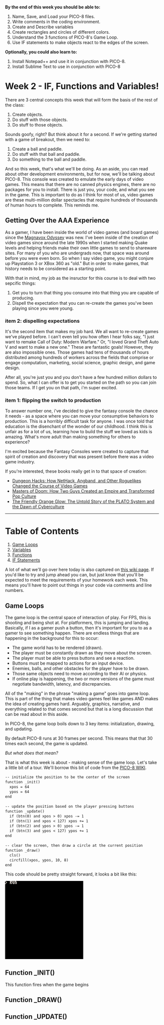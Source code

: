 **By the end of this week you should be able to:**
1. Name, Save, and Load your PICO-8 files.
1. Write comments in the coding environment.
1. Create and Describe variables 
1. Create rectangles and circles of different colors.
1. Understand the 3 functions of PICO-8's Game Loop.
1. Use IF statements to make objects react to the edges of the screen.

**Optionally, you could also learn to:**
1. Install Notepad++ and use it in conjunction with PICO-8.
1. Install Sublime Text to use in conjunction with PICO-8

# Week 2 - IF, Functions and Variables!
There are 3 central concepts this week that will form the basis of the rest of the class: 
1. Create objects.
1. Do stuff with those objects.
1. Do stuff to those objects.

Sounds goofy, right? But think about it for a second. If we're getting started with a game of breakout, then we need to: 

1. Create a ball and paddle.
1. Do stuff with that ball and paddle.
1. Do something to the ball and paddle.

And so this week, that's what we'll be doing. As an aside, you can read about other development environments, but for now, we'll be talking about PICO-8. This console was created to emulate the early days of video games. This means that there are no canned physics engines, there are no packages for you to install. There is just you, your code, and what you see in the game. This is important to do as I think for most of us, video games are these multi-million dollar spectacles that require hundreds of thousands of human hours to complete. This reminds me.

## Getting Over the AAA Experience
As a gamer, I have been inside the world of video games (and board games) since the [Magnavox Odyssey](https://gamehistory.org/first-video-game-commercial/) was new. I've been inside of the creation of video games since around the late 1990s when I started making Quake levels and helping friends make their own little games to send to shareware sites. For many of you who are undergrads now, that space was around before you were even born. So when I say video game, you might conjure up Playstation 3 or XBox 360 as "old." But in order to make games, that history needs to be considered as a starting point. 

With that in mind, my job as the insructor for this course is to deal with two sepcific things: 

1. Get you to turn that thing you consume into that thing you are capable of producing.
1. Dispell the expectation that you can re-create the games you've been playing since you were young.

### item 2: dispelling expectations
It's the second item that makes my job hard. We all want to re-create games we've played before. I can't even tell you how often I hear folks say, "I just want to remake Call of Duty: Modern Warfare." Or, "I loved Grand Theft Auto V and want to make a new one." These are fantastic goals! However, they are also impossible ones. Those games had tens of thousands of hours distributed among hundreds of workers across the fields that comprise or engage computation, marketing, social science, graphic design, and game design.

After all, you're just you and you don't have a few hundred million dollars to spend. So, what I can offer is to get you started on the path so you can join those teams. If I get you on that path, i'm super excited. 

### item 1: flipping the switch to production
To answer number one, i've decided to give the fantasy console the chance it needs - as a space where you can move your consumptive behaviors to production. This is a horribly difficult task for anyone. I was once told that education is the disenchant of the wonder of our childhood. I think this is unfair as for a lot of us, learning how to build the stuff we loved as kids is amazing. What's more adult than making something for others to experience? 

I'm excited because the Fantasy Consoles were created to capture that spirit of creation and discovery that was present before there was a video game industry. 

If you're interested, these books really get in to that space of creation:
* [Dungeon Hacks: How NetHack, Angband, and Other Roguelikes Changed the Course of Video Games](https://www.amazon.com/Dungeon-Hacks-NetHack-Angband-Roguelikes-ebook/dp/B012QP0Z7O/ref=sr_1_4?ie=UTF8&qid=1525273115&sr=8-4&keywords=roguelike)
* [Masters of Doom: How Two Guys Created an Empire and Transformed Pop Culture](https://www.amazon.com/Masters-Doom-Created-Transformed-Culture/dp/0812972155/ref=sr_1_1?ie=UTF8&qid=1525273157&sr=8-1&keywords=masters+of+doom)
* [The Friendly Orange Glow: The Untold Story of the PLATO System and the Dawn of Cyberculture](https://www.amazon.com/Friendly-Orange-Glow-Untold-Cyberculture/dp/1101871555/ref=sr_1_1?ie=UTF8&qid=1525273782&sr=8-1&keywords=the+friendly+orange+glow)

***
# Table of Contents
1. [Game Loops](#game-loops)
1. [Variables](#variables)
1. [Functions](#functions)
1. [IF Statements](#if-statements)

A lot of what we'll go over here today is also captured on [this wiki page](http://pico-8.wikia.com/wiki/Lua). If you'd like to try and jump ahead you can, but just know that you'll be expected to meet the requirements of your homework each week. This means you'll have to point out things in your code via comments and line numbers.

## Game Loops
The game loop is the central space of interaction of play. For FPS, this is shooting and being shot at. For platformers, this is jumping and landing. Basically, if I as a gamer push a button, then it's important for you to as a gamer to see something happen. There are endless things that are happening in the background for this to occur: 
* The game world has to be rendered (drawn).
* The player must be constantly drawn as they move about the screen.
* The player must be able to press buttons and see a reaction.
* Buttons must be mapped to actions for an input device.
* Enemies, balls, and other obstacles for the player have to be drawn.
* Those same objects need to move according to their AI or physics.
* If online play is happening, the two or more versions of the game must negotiate bandwidth, latency, and discrepancies.

All of the "making" in the phrase "making a game" goes into game loop. This is part of the thing that makes video games feel like games AND makes the idea of creating games hard. Arguably, graphics, narrative, and everything related to that comes second but that is a long discussion that can be read about in this aside. 

In PICO-8, the game loop boils down to 3 key items: initialization, drawing, and updating. 

By default PICO-8 runs at 30 frames per second. This means that that 30 times each second, the game is updated. 

*But what does that mean?* 

That is what this week is about - making sense of the game loop. Let's take a little bit of a tour. We'll borrow this bit of code from the [PICO-8 WIKI](http://pico-8.wikia.com/wiki/GameLoop).

```
-- initialize the position to be the center of the screen
function _init()
  xpos = 64
  ypos = 64
end
 
-- update the position based on the player pressing buttons
function _update()
  if (btn(0) and xpos > 0) xpos -= 1
  if (btn(1) and xpos < 127) xpos += 1
  if (btn(2) and ypos > 0) ypos -= 1
  if (btn(3) and ypos < 127) ypos += 1
end
 
-- clear the screen, then draw a circle at the current position
function _draw()
  cls()
  circfill(xpos, ypos, 10, 8)
end
```
This code should be pretty straight forward, it looks a bit like this: 

![The Game Loop](course%20documents/pics/lecture/week2/func.gif)

## Function _INIT()
This function fires when the game begins 

## Function _DRAW()

## Function _UPDATE()

